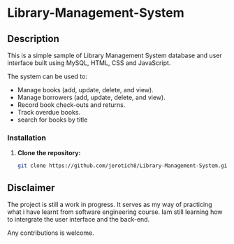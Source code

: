 # Library-Management-System

## Description

This is a simple sample of Library Management System database and user interface built using MySQL, HTML, CSS and JavaScript.

The system can be used to:
- Manage books (add, update, delete, and view).
- Manage borrowers (add, update, delete, and view).
- Record book check-outs and returns.
- Track overdue books.
- search for books by title

### Installation

1. **Clone the repository:**
   ```bash
   git clone https://github.com/jerotich8/Library-Management-System.git


## Disclaimer

The project is still a work in progress. It serves as my way of practicing what i have learnt from software engineering course.
Iam still learning how to intergrate the user interface and the back-end. 

Any contributions is welcome.

